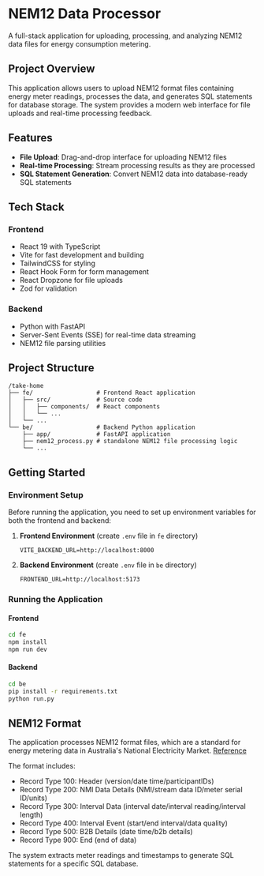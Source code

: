 # NEM12 Data Processor

A full-stack application for uploading, processing, and analyzing NEM12 data files for energy consumption metering.

## Project Overview

This application allows users to upload NEM12 format files containing energy meter readings, processes the data, and generates SQL statements for database storage. The system provides a modern web interface for file uploads and real-time processing feedback.

## Features

- **File Upload**: Drag-and-drop interface for uploading NEM12 files
- **Real-time Processing**: Stream processing results as they are processed
- **SQL Statement Generation**: Convert NEM12 data into database-ready SQL statements

## Tech Stack

### Frontend
- React 19 with TypeScript
- Vite for fast development and building
- TailwindCSS for styling
- React Hook Form for form management
- React Dropzone for file uploads
- Zod for validation

### Backend
- Python with FastAPI
- Server-Sent Events (SSE) for real-time data streaming
- NEM12 file parsing utilities

## Project Structure

```
/take-home
├── fe/                  # Frontend React application
│   ├── src/             # Source code
│   │   ├── components/  # React components
│   │   └── ...
│   └── ...
└── be/                  # Backend Python application
    ├── app/             # FastAPI application
    ├── nem12_process.py # standalone NEM12 file processing logic
    └── ...
```

## Getting Started

### Environment Setup

Before running the application, you need to set up environment variables for both the frontend and backend:

1. **Frontend Environment** (create `.env` file in `fe` directory)
   ```
   VITE_BACKEND_URL=http://localhost:8000
   ```

2. **Backend Environment** (create `.env` file in `be` directory)
   ```
   FRONTEND_URL=http://localhost:5173
   ```

### Running the Application

#### Frontend
```bash
cd fe
npm install
npm run dev
```

#### Backend
```bash
cd be
pip install -r requirements.txt
python run.py
```

## NEM12 Format

The application processes NEM12 format files, which are a standard for energy metering data in Australia's National Electricity Market. [Reference](https://aemo.com.au/-/media/files/electricity/nem/retail_and_metering/market_settlement_and_transfer_solutions/2022/mdff-specification-nem12-nem13-v25.pdf?la=en)

 The format includes:

- Record Type 100: Header (version/date time/participantIDs)
- Record Type 200: NMI Data Details (NMI/stream data ID/meter serial ID/units)
- Record Type 300: Interval Data (interval date/interval reading/interval length)
- Record Type 400: Interval Event (start/end interval/data quality)
- Record Type 500: B2B Details (date time/b2b details)
- Record Type 900: End (end of data)

The system extracts meter readings and timestamps to generate SQL statements for a specific SQL database.
